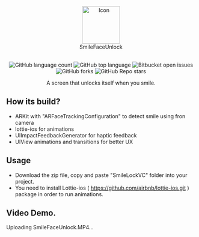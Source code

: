 <div align="center">
  <img width="100" src="https://user-images.githubusercontent.com/35783310/182448205-a5af8cbc-0c3a-40ee-b0eb-7f57cc4ddc1b.png" alt="Icon" /> <br>
  SmileFaceUnlock <br>  <br>

![GitHub language count](https://img.shields.io/github/languages/count/m-afham/SmileToUnlock) 
![GitHub top language](https://img.shields.io/github/languages/top/m-afham/SmileToUnlock?color=yellow) 
![Bitbucket open issues](https://img.shields.io/bitbucket/issues/m-afham/SmileToUnlock)
![GitHub forks](https://img.shields.io/github/forks/m-afham/SmileToUnlock?style=social)
![GitHub Repo stars](https://img.shields.io/github/stars/m-afham/SmileToUnlock?style=social)

A screen that unlocks itself when you smile.
</div>

## How its build?
- ARKit with "ARFaceTrackingConfiguration" to detect smile using fron camera
- lottie-ios for animations
- UIImpactFeedbackGenerator for haptic feedback
- UIView animations and transitions for better UX

## Usage
- Download the zip file, copy and paste "SmileLockVC" folder into your project. 
- You need to install Lottie-ios ( https://github.com/airbnb/lottie-ios.git )  package in order to run animations.  

## Video Demo.
Uploading SmileFaceUnlock.MP4…
